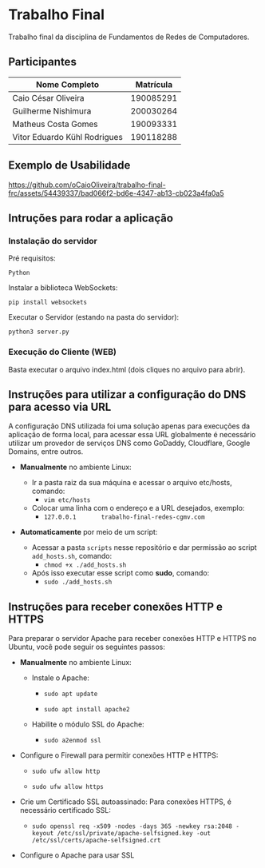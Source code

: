 # Trabalho Final

Trabalho final da disciplina de Fundamentos de Redes de Computadores.

## Participantes

Nome Completo | Matrícula |
------------- | --------- |
Caio César Oliveira | 190085291 |
Guilherme Nishimura | 200030264 |
Matheus Costa Gomes | 190093331 |
Vitor Eduardo Kühl Rodrigues | 190118288 |

## Exemplo de Usabilidade

https://github.com/oCaioOliveira/trabalho-final-frc/assets/54439337/bad066f2-bd6e-4347-ab13-cb023a4fa0a5

## Intruções para rodar a aplicação

### Instalação do servidor 

Pré requisitos: 

    Python 

Instalar a biblioteca WebSockets: 

    pip install websockets 

Executar o Servidor (estando na pasta do servidor): 

    python3 server.py 

### Execução do Cliente (WEB) 

Basta executar o arquivo index.html (dois cliques no arquivo para abrir). 

## Instruções para utilizar a configuração do DNS para acesso via URL

A configuração DNS utilizada foi uma solução apenas para execuções da aplicação de forma local, para acessar essa URL globalmente é necessário utilizar um provedor de serviços DNS como GoDaddy, Cloudflare, Google Domains, entre outros. 

- **Manualmente** no ambiente Linux:
  - Ir a pasta raiz da sua máquina e acessar o arquivo etc/hosts, comando:
    - `vim etc/hosts`
  - Colocar uma linha com o endereço e a URL desejados, exemplo:
    - `127.0.0.1       trabalho-final-redes-cgmv.com`

- **Automaticamente** por meio de um script:
  - Acessar a pasta `scripts` nesse repositório e dar permissão ao script `add_hosts.sh`, comando:
    - `chmod +x ./add_hosts.sh`
  - Após isso executar esse script como **sudo**, comando:
      - `sudo ./add_hosts.sh` 
## Instruções para receber conexões HTTP e HTTPS

Para preparar o servidor Apache para receber conexões HTTP e HTTPS no Ubuntu, você pode seguir os seguintes passos:
- **Manualmente** no ambiente Linux:
  
  - Instale o Apache:
    
    - `sudo apt update`
    
    - `sudo apt install apache2`
    
  - Habilite o módulo SSL do Apache:
    
    - `sudo a2enmod ssl`
   
- Configure o Firewall para permitir conexões HTTP e HTTPS:

     - `sudo ufw allow http`
    
    - `sudo ufw allow https`
     
 - Crie um Certificado SSL autoassinado: Para conexões HTTPS, é necessário certificado SSL:

     - `sudo openssl req -x509 -nodes -days 365 -newkey rsa:2048 -keyout /etc/ssl/private/apache-selfsigned.key -out /etc/ssl/certs/apache-selfsigned.crt`

 
 - Configure o Apache para usar SSL



